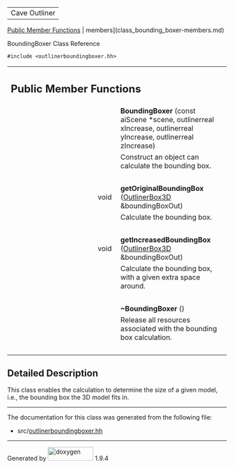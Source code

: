<table data-cellspacing="0" data-cellpadding="0">
<colgroup>
<col style="width: 100%" />
</colgroup>
<tbody>
<tr id="projectrow" class="odd">
<td id="projectalign"><div id="projectname">
Cave Outliner
</div></td>
</tr>
</tbody>
</table>

[Public Member Functions](#pub-methods) | 
members](class_bounding_boxer-members.md)

BoundingBoxer Class Reference

`#include <outlinerboundingboxer.hh>`

<table class="memberdecls">
<colgroup>
<col style="width: 50%" />
<col style="width: 50%" />
</colgroup>
<tbody>
<tr class="odd heading">
<td colspan="2"><h2 id="public-member-functions"
class="groupheader"><span id="pub-methods"></span> Public Member
Functions</h2></td>
</tr>
<tr class="even memitem:a13a038e1f02a7d71f4ab80512c76fd86">
<td class="memItemLeft" style="text-align: right;"
data-valign="top"><span id="a13a038e1f02a7d71f4ab80512c76fd86"></span>
 </td>
<td class="memItemRight"
data-valign="bottom"><strong>BoundingBoxer</strong> (const aiScene
*scene, outlinerreal xIncrease, outlinerreal yIncrease, outlinerreal
zIncrease)</td>
</tr>
<tr class="odd memdesc:a13a038e1f02a7d71f4ab80512c76fd86">
<td class="mdescLeft"> </td>
<td class="mdescRight">Construct an object can calculate the bounding
box.<br />
</td>
</tr>
<tr class="even separator:a13a038e1f02a7d71f4ab80512c76fd86">
<td colspan="2" class="memSeparator"> </td>
</tr>
<tr class="odd memitem:a417c235e7404f240cf490fbb3b83fa3b">
<td class="memItemLeft" style="text-align: right;"
data-valign="top"><span id="a417c235e7404f240cf490fbb3b83fa3b"></span>
void </td>
<td class="memItemRight"
data-valign="bottom"><strong>getOriginalBoundingBox</strong> (<a
href="https://github.com/jariarkko/cave-outliner/blob/master/doc/software/class_outliner_box3_d.md" class="el">OutlinerBox3D</a>
&amp;boundingBoxOut)</td>
</tr>
<tr class="even memdesc:a417c235e7404f240cf490fbb3b83fa3b">
<td class="mdescLeft"> </td>
<td class="mdescRight">Calculate the bounding box.<br />
</td>
</tr>
<tr class="odd separator:a417c235e7404f240cf490fbb3b83fa3b">
<td colspan="2" class="memSeparator"> </td>
</tr>
<tr class="even memitem:a20a1b874da8feb076dfe973decd442bc">
<td class="memItemLeft" style="text-align: right;"
data-valign="top"><span id="a20a1b874da8feb076dfe973decd442bc"></span>
void </td>
<td class="memItemRight"
data-valign="bottom"><strong>getIncreasedBoundingBox</strong> (<a
href="https://github.com/jariarkko/cave-outliner/blob/master/doc/software/class_outliner_box3_d.md" class="el">OutlinerBox3D</a>
&amp;boundingBoxOut)</td>
</tr>
<tr class="odd memdesc:a20a1b874da8feb076dfe973decd442bc">
<td class="mdescLeft"> </td>
<td class="mdescRight">Calculate the bounding box, with a given extra
space around.<br />
</td>
</tr>
<tr class="even separator:a20a1b874da8feb076dfe973decd442bc">
<td colspan="2" class="memSeparator"> </td>
</tr>
<tr class="odd memitem:ad456ba22bf7d1b739add85445314847b">
<td class="memItemLeft" style="text-align: right;"
data-valign="top"><span id="ad456ba22bf7d1b739add85445314847b"></span>
 </td>
<td class="memItemRight"
data-valign="bottom"><strong>~BoundingBoxer</strong> ()</td>
</tr>
<tr class="even memdesc:ad456ba22bf7d1b739add85445314847b">
<td class="mdescLeft"> </td>
<td class="mdescRight">Release all resources associated with the
bounding box calculation.<br />
</td>
</tr>
<tr class="odd separator:ad456ba22bf7d1b739add85445314847b">
<td colspan="2" class="memSeparator"> </td>
</tr>
</tbody>
</table>

<span id="details"></span>

## Detailed Description

This class enables the calculation to determine the size of a given
model, i.e., the bounding box the 3D model fits in.

------------------------------------------------------------------------

The documentation for this class was generated from the following file:

-   src/<a href="outlinerboundingboxer_8hh_source.md"
    class="el">outlinerboundingboxer.hh</a>

------------------------------------------------------------------------

<span class="small">Generated
by [<img src="doxygen.svg" class="footer" width="104" height="31"
alt="doxygen" />](https://www.doxygen.org/index.md) 1.9.4</span>

